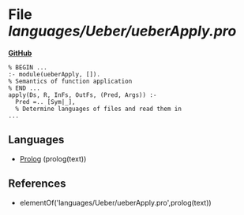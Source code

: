 # File _languages/Ueber/ueberApply.pro_
**[GitHub](https://github.com/softlang/yas/blob/master/languages/Ueber/ueberApply.pro)**
```
% BEGIN ...
:- module(ueberApply, []).
% Semantics of function application
% END ...
apply(Ds, R, InFs, OutFs, (Pred, Args)) :-
  Pred =.. [Sym|_],
  % Determine languages of files and read them in
...
```

## Languages
* [Prolog](../languages/Prolog.md) (prolog(text))

## References
* elementOf('languages/Ueber/ueberApply.pro',prolog(text))
